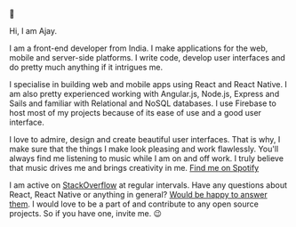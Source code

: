 👋

Hi, I am Ajay.

I am a front-end developer from India. I make applications for the web, mobile and server-side platforms. I write code, develop user interfaces and do pretty much anything if it intrigues me. 

I specialise in building web and mobile apps using React and React Native. I am also pretty experienced working with Angular.js, Node.js, Express and Sails and familiar with Relational and NoSQL databases. I use Firebase to host most of my projects because of its ease of use and a good user interface. 

I love to admire, design and create beautiful user interfaces. That is why, I make sure that the things I make look pleasing and work flawlessly. You'll always find me listening to music while I am on and off work. I truly believe that music drives me and brings creativity in me. [Find me on Spotify](https://open.spotify.com/user/z0hftscph9dnwvvbz1pynz4ng?si=Tv8DjeA-QoKRo8W9Y1NVtQ)

I am active on [StackOverflow](https://stackoverflow.com/users/8349557/ajay) at regular intervals. Have any questions about React, React Native or anything in general? [Would be happy to answer them](https://github.com/itsag/itsag/discussions/new). I would love to be a part of and contribute to any open source projects. So if you have one, invite me. 😉
